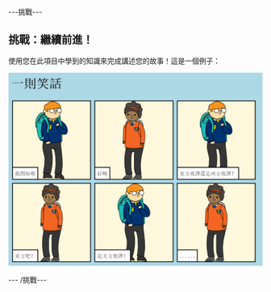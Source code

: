 \---挑戰\---

## 挑戰：繼續前進！

使用您在此項目中學到的知識來完成講述您的故事！這是一個例子：

![截圖](images/story-final.png)

\--- /挑戰\---